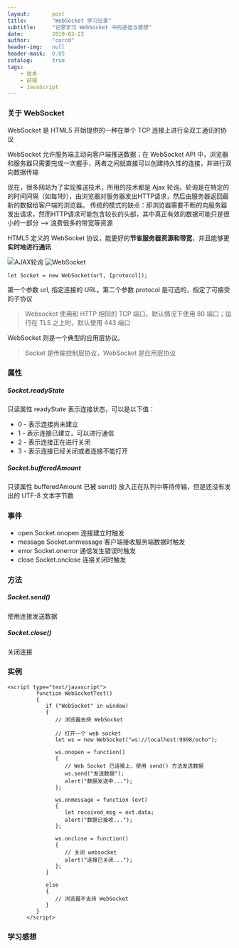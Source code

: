```yaml
---
layout:       post
title:        "WebSocket 学习记录"
subtitle:     "记录学习 WebSocket 中的途径与感想"
date:         2019-03-23
author:       "corcd"
header-img:   null
header-mask:  0.05
catalog:      true
tags:
    - 技术
    - 前端
    - JavaScript
---
```


### 关于 WebSocket
WebSocket 是 HTML5 开始提供的一种在单个 TCP 连接上进行全双工通讯的协议

WebSocket 允许服务端主动向客户端推送数据；在 WebSocket API 中，浏览器和服务器只需要完成一次握手，两者之间就直接可以创建持久性的连接，并进行双向数据传输

现在，很多网站为了实现推送技术，所用的技术都是 Ajax 轮询。轮询是在特定的的时间间隔（如每1秒），由浏览器对服务器发出HTTP请求，然后由服务器返回最新的数据给客户端的浏览器。
传统的模式的缺点：即浏览器需要不断的向服务器发出请求，然而HTTP请求可能包含较长的头部，其中真正有效的数据可能只是很小的一部分 --> 浪费很多的带宽等资源

HTML5 定义的 WebSocket 协议，能更好的**节省服务器资源和带宽**，并且能够更**实时地进行通讯**

![AJAX轮询](http://www.runoob.com/wp-content/uploads/2016/03/ws.png)
![WebSocket](http://www.runoob.com/wp-content/uploads/2016/03/ws.png)

```
let Socket = new WebSocket(url, [protocol]);
```
第一个参数 url, 指定连接的 URL。第二个参数 protocol 是可选的，指定了可接受的子协议

> Websocket 使用和 HTTP 相同的 TCP 端口。默认情况下使用 80 端口；运行在 TLS 之上时，默认使用 443 端口

WebSocket 则是一个典型的应用层协议。

> Socket 是传输控制层协议，WebSocket 是应用层协议

### 属性
##### Socket.readyState	
只读属性 readyState 表示连接状态，可以是以下值：

- 0 - 表示连接尚未建立
- 1 - 表示连接已建立，可以进行通信
- 2 - 表示连接正在进行关闭
- 3 - 表示连接已经关闭或者连接不能打开

##### Socket.bufferedAmount	
只读属性 bufferedAmount 已被 send() 放入正在队列中等待传输，但是还没有发出的 UTF-8 文本字节数

### 事件
- open	Socket.onopen	连接建立时触发
- message	Socket.onmessage	客户端接收服务端数据时触发
- error	Socket.onerror	通信发生错误时触发
- close	Socket.onclose	连接关闭时触发

### 方法
##### Socket.send()	
使用连接发送数据

##### Socket.close()	
关闭连接

### 实例
```
<script type="text/javascript">
         function WebSocketTest()
         {
            if ("WebSocket" in window)
            {
               // 浏览器支持 WebSocket
               
               // 打开一个 web socket
               let ws = new WebSocket("ws://localhost:9998/echo");
                
               ws.onopen = function()
               {
                  // Web Socket 已连接上，使用 send() 方法发送数据
                  ws.send("发送数据");
                  alert("数据发送中...");
               };
                
               ws.onmessage = function (evt) 
               { 
                  let received_msg = evt.data;
                  alert("数据已接收...");
               };
                
               ws.onclose = function()
               { 
                  // 关闭 websocket
                  alert("连接已关闭..."); 
               };
            }
            
            else
            {
               // 浏览器不支持 WebSocket
            }
         }
      </script>
```

### 学习感想